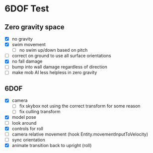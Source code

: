 # 6DOF Test

## Zero gravity space
- [x] no gravity
- [x] swim movement
  - [ ] no swim up/down based on pitch
- [ ] correct on ground to use all surface orientations
- [x] no fall damage
- [ ] bump into wall damage regardless of direction
- [ ] make mob AI less helpless in zero gravity

## 6DOF
- [x] camera
  - [ ] fix skybox not using the correct transform for some reason
  - [ ] fix culling transform
- [x] model pose
- [ ] look around
- [x] controls for roll
- [ ] camera relative movement (hook Entity.movementInputToVelocity)
- [ ] sync orientation
- [x] animate transition back to upright (roll)
